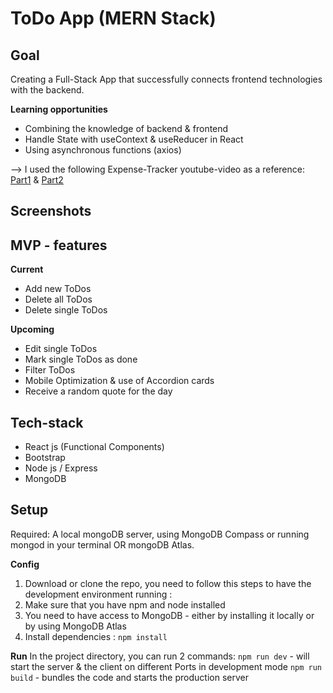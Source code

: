 # ToDo App (MERN Stack)

## Goal
Creating a Full-Stack App that successfully connects frontend technologies with the backend. 

  **Learning opportunities**
 - Combining the knowledge of backend & frontend
 - Handle State with useContext & useReducer in React
 - Using asynchronous functions (axios)
 
  --> I used the following Expense-Tracker youtube-video as a reference: [Part1](https://www.youtube.com/watch?v=XuFDcZABiDQ) & [Part2](https://www.youtube.com/watch?v=KyWaXA_NvT0)


## Screenshots


## MVP - features
 **Current**
 - Add new ToDos
 - Delete all ToDos
 - Delete single ToDos

**Upcoming**
 - Edit single ToDos
 - Mark single ToDos as done
 - Filter ToDos
 - Mobile Optimization & use of Accordion cards
 - Receive a random quote for the day

  
## Tech-stack
 - React js (Functional Components)
 - Bootstrap
 - Node js / Express
 - MongoDB

  
## Setup
Required: A local mongoDB server, using MongoDB Compass or running mongod in your terminal OR mongoDB Atlas. 

**Config**
1.  Download or clone the repo, you need to follow this steps to have the development environment running :
2.  Make sure that you have npm and node installed
3.  You need to have access to MongoDB - either by installing it locally or by using MongoDB Atlas
4.  Install dependencies :  ```npm install```

**Run**
In the project directory, you can run 2 commands:
    ```npm run dev```  - will start the server & the client on different Ports in development mode
    ```npm run build```  - bundles the code and starts the production server